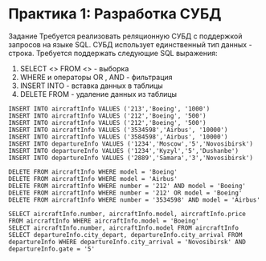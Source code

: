 # Практика 1: Разработка СУБД
Задание
Требуется реализовать реляционную СУБД с поддержкой запросов на языке SQL. СУБД
использует единственный тип данных - строка.
Требуется поддержать следующие SQL выражения:
  1. SELECT <> FROM <> - выборка
  2. WHERE и операторы OR , AND - фильтрация
  3. INSERT INTO - вставка данных в таблицы
  4. DELETE FROM - удаление данных из таблицы

    INSERT INTO aircraftInfo VALUES ('213','Boeing', '1000')
    INSERT INTO aircraftInfo VALUES ('212','Boeing', '500')
    INSERT INTO aircraftInfo VALUES ('212','Boeing', '500')
    INSERT INTO aircraftInfo VALUES ('3534598','Airbus', '10000')
    INSERT INTO aircraftInfo VALUES ('3584598','Airbus', '10000')
    INSERT INTO departureInfo VALUES ('1234','Moscow','5','Novosibirsk')
    INSERT INTO departureInfo VALUES ('1234','Kyzyl','5','Dushanbe')
    INSERT INTO departureInfo VALUES ('2889','Samara','3','Novosibirsk')

    DELETE FROM aircraftInfo WHERE model = 'Boeing'
    DELETE FROM aircraftInfo WHERE model = 'Airbus'
    DELETE FROM aircraftInfo WHERE number = '212' AND model = 'Boeing'
    DELETE FROM aircraftInfo WHERE number = '212' OR model = 'Boeing'
    DELETE FROM aircraftInfo WHERE number = '3534598' AND model = 'Airbus'

    SELECT aircraftInfo.number, aircraftInfo.model, aircraftInfo.price FROM aircraftInfo WHERE aircraftInfo.model = 'Boeing'
    SELECT aircraftInfo.number, aircraftInfo.model FROM aircraftInfo
    SELECT departureInfo.city_depart, departureInfo.city_arrival FROM departureInfo WHERE departureInfo.city_arrival = 'Novosibirsk' AND departureInfo.gate = '5'

    
